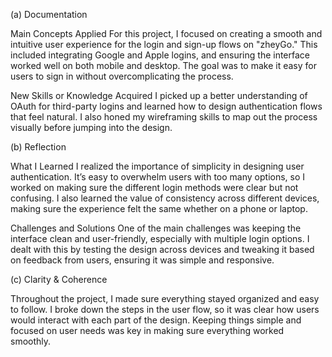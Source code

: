 (a) Documentation

Main Concepts Applied
For this project, I focused on creating a smooth and intuitive user experience for the login and sign-up flows on "zheyGo." This included integrating Google and Apple logins, and ensuring the interface worked well on both mobile and desktop. The goal was to make it easy for users to sign in without overcomplicating the process.

New Skills or Knowledge Acquired
I picked up a better understanding of OAuth for third-party logins and learned how to design authentication flows that feel natural. I also honed my wireframing skills to map out the process visually before jumping into the design.

(b) Reflection

What I Learned
I realized the importance of simplicity in designing user authentication. It’s easy to overwhelm users with too many options, so I worked on making sure the different login methods were clear but not confusing. I also learned the value of consistency across different devices, making sure the experience felt the same whether on a phone or laptop.

Challenges and Solutions
One of the main challenges was keeping the interface clean and user-friendly, especially with multiple login options. I dealt with this by testing the design across devices and tweaking it based on feedback from users, ensuring it was simple and responsive.

(c) Clarity & Coherence

Throughout the project, I made sure everything stayed organized and easy to follow. I broke down the steps in the user flow, so it was clear how users would interact with each part of the design. Keeping things simple and focused on user needs was key in making sure everything worked smoothly.